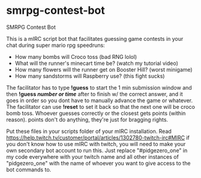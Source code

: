 # smrpg-contest-bot
SMRPG Contest Bot

This is a mIRC script bot that facilitates guessing game contests in your chat during super mario rpg speedruns:
- How many bombs will Croco toss (bad RNG lolol)
- What will the runner's minecart time be? (watch my tutorial video)
- How many flowers will the runner get on Booster Hill? (worst minigame)
- How many sandstorms will Raspberry use? (this fight sucks)

The facilitator has to type **!guess** to start the 1 min submission window and then **!guess *number or time*** after to finish w/ the correct answer, and it goes in order so you dont have to manually advance the game or whatever.
The facilitator can use **!reset** to set it back so that the next one will be croco bomb toss.
Whoever guesses correctly or the closest gets points (within reason). points don't do anything, they're just for bragging rights.

Put these files in your scripts folder of your mIRC installation. Read https://help.twitch.tv/customer/portal/articles/1302780-twitch-irc#MIRC if you don't know how to use mIRC with twitch, you will need to make your own secondary bot account to run this.
Just replace "#pidgezero_one" in my code everywhere with your twitch name and all other instances of "pidgezero_one" with the name of whoever you want to give access to the bot commands to.